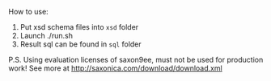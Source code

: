How to use:

1. Put xsd schema files into `xsd` folder
2. Launch ./run.sh
3. Result sql can be found in `sql` folder

P.S. 
Using evaluation licenses of saxon9ee, must not be used for production work! See more at http://saxonica.com/download/download.xml
